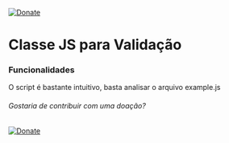[![Donate](https://img.shields.io/badge/Donate-PayPal-green.svg)](https://www.paypal.com/donate?hosted_button_id=STNMXFKN46BML)

# Classe JS para Validação

### Funcionalidades
  O script é bastante intuitivo, basta analisar o arquivo example.js
  
###### Gostaria de contribuir com uma doação?
[![Donate](https://img.shields.io/badge/Donate-PayPal-green.svg)](https://www.paypal.com/donate?hosted_button_id=STNMXFKN46BML)
